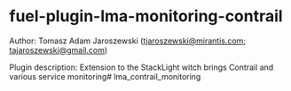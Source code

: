 fuel-plugin-lma-monitoring-contrail
============
Author: 
Tomasz Adam Jaroszewski (tjaroszewski@mirantis.com; tajaroszewski@gmail.com)

Plugin description:
Extension to the StackLight witch brings Contrail and various service monitoring# lma_contrail_monitoring
